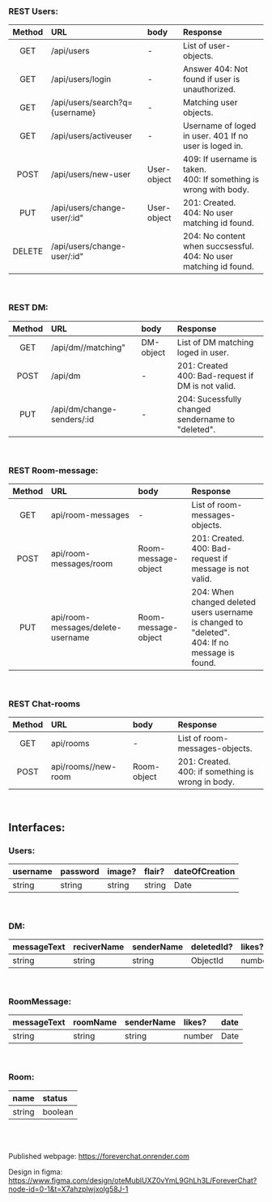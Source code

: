 


### REST Users: 
| Method      | URL | body     | Response     |
| :----:      |    :----   |      :----   |          :--- |
| GET      | /api/users       |-| List of user-objects.  |
| GET  | /api/users/login        |-| Answer 404: Not found if user is unauthorized.   |
| GET  | /api/users/search?q={username}  |-| Matching user objects.     |
| GET  | /api/users/activeuser        |-| Username of loged in user. 401 If no user is loged in.     |
| POST  | /api/users/new-user        |User-object| 409: If username is taken. <br>400: If something is wrong with body.    |
| PUT  | /api/users/change-user/:id"        |User-object| 201: Created. <br> 404: No user matching id found.    |
| DELETE  | /api/users/change-user/:id"        || 204: No content when succsessful. <br> 404: No user matching id found.    |

<br>

### REST DM: 
| Method      | URL | body     | Response     |
| :----:      |    :----   |      :----   |          :--- |
|GET| /api/dm//matching" |DM-object|List of DM matching loged in user.|
|POST| /api/dm |-|201: Created <br>400: Bad-request if DM is not valid.|
|PUT| /api/dm/change-senders/:id |-|204: Sucessfully changed sendername to "deleted".|

<br>

### REST Room-message: 
| Method      | URL | body     | Response     |
| :----:      |    :----   |      :----   |          :--- |
|GET| api/room-messages| - | List of room-messages-objects. | 
|POST| api/room-messages/room| Room-message-object | 201: Created. <br>400: Bad-request if message is not valid. | 
|PUT| api/room-messages/delete-username| Room-message-object | 204: When changed deleted users username is changed to "deleted". <br>404: If no message is found. |

<br>

### REST Chat-rooms
| Method      | URL | body     | Response     |
| :----:      |    :----   |      :----   |          :--- | 
|GET| api/rooms| - | List of room-messages-objects. | 
|POST| api/rooms//new-room| Room-object | 201: Created. <br> 400: if something is wrong in body. | 

<br>

## Interfaces: 

### Users:
| username      | password | image?     | flair?     | dateOfCreation |
| :----      |    :----   |      :----   |          :--- |         :--- | 
|string| string | string| string| Date|

<br>

### DM:
| messageText      | reciverName | senderName     | deletedId?    |likes? | date |
| :----      |    :----   |      :----   |          :--- |         :--- | :--- | 
|string| string | string|ObjectId| number| Date|

<br>

### RoomMessage:
| messageText      | roomName | senderName |likes? | date |
| :----      |    :----   |      :----   | :--- | :--- | 
|string| string | string | number| Date|

<br>

### Room: 
| name      | status|
| :----:      |    :----   | 
|string| boolean|

<br>
<br>


Published webpage: https://foreverchat.onrender.com

Design in figma: https://www.figma.com/design/oteMublUXZ0vYmL9GhLh3L/ForeverChat?node-id=0-1&t=X7ahzplwjxolg58J-1

